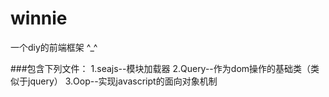 winnie
======

一个diy的前端框架 ^_^

###包含下列文件：
1.seajs--模块加载器
2.Query--作为dom操作的基础类（类似于jquery）
3.Oop--实现javascript的面向对象机制

